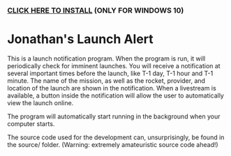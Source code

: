 ### [**CLICK HERE TO INSTALL**](../master/installer/JonathansLaunchAlert_installer.exe?raw=true) **(ONLY FOR WINDOWS 10)**

# Jonathan's Launch Alert
This is a launch notification program.
When the program is run, it will periodically check for imminent launches. You will receive a notification at several important times before the launch, like T-1 day, T-1 hour and T-1 minute. The name of the mission, as well as the rocket, provider, and location of the launch are shown in the notification. When a livestream is available, a button inside the notification will allow the user to automatically view the launch online.

The program will automatically start running in the background when your computer starts.

The source code used for the development can, unsurprisingly, be found in the source/ folder.
(Warning: extremely amateuristic source code ahead!)
